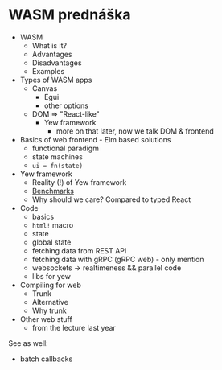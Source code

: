 # WASM prednáška

- WASM
  - What is it?
  - Advantages
  - Disadvantages
  - Examples
- Types of WASM apps
  - Canvas
    - Egui
    - other options
  - DOM => "React-like"
    - Yew framework
      - more on that later, now we talk DOM & frontend
- Basics of web frontend - Elm based solutions
  - functional paradigm
  - state machines
  - `ui = fn(state)`
- Yew framework
  - Reality (!) of Yew framework
  - [Benchmarks](https://krausest.github.io/js-framework-benchmark/current.html)
  - Why should we care? Compared to typed React
- Code
  - basics
  - `html!` macro
  - state
  - global state
  - fetching data from REST API
  - fetching data with gRPC (gRPC web) - only mention
  - websockets -> realtimeness && parallel code
  - libs for yew
- Compiling for web
  - Trunk
  - Alternative
  - Why trunk
- Other web stuff
  - from the lecture last year

See as well:

- batch callbacks

